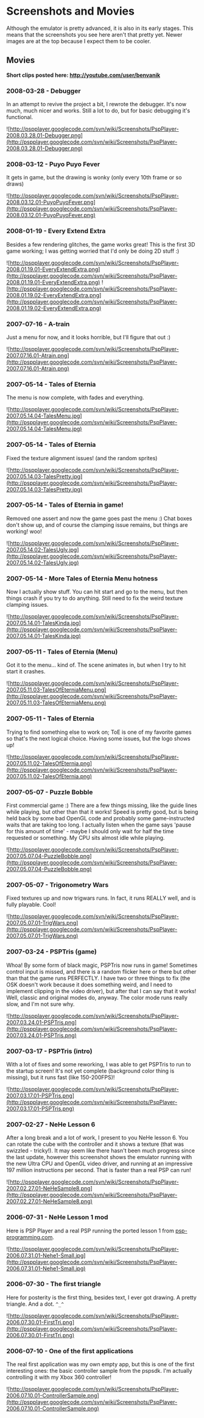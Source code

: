 # Screenshots and Movies #
Although the emulator is pretty advanced, it is also in its early stages. This means that the screenshots you see here aren't that pretty yet. Newer images are at the top because I expect them to be cooler.

## Movies ##
**Short clips posted here: http://youtube.com/user/benvanik**

### 2008-03-28 - Debugger ###
In an attempt to revive the project a bit, I rewrote the debugger. It's now much, much nicer and works. Still a lot to do, but for basic debugging it's functional.

![http://pspplayer.googlecode.com/svn/wiki/Screenshots/PspPlayer-2008.03.28.01-Debugger.png](http://pspplayer.googlecode.com/svn/wiki/Screenshots/PspPlayer-2008.03.28.01-Debugger.png)

### 2008-03-12 - Puyo Puyo Fever ###
It gets in game, but the drawing is wonky (only every 10th frame or so draws)

![http://pspplayer.googlecode.com/svn/wiki/Screenshots/PspPlayer-2008.03.12.01-PuyoPuyoFever.png](http://pspplayer.googlecode.com/svn/wiki/Screenshots/PspPlayer-2008.03.12.01-PuyoPuyoFever.png)

### 2008-01-19 - Every Extend Extra ###
Besides a few rendering glitches, the game works great! This is the first 3D game working; I was getting worried that I'd only be doing 2D stuff :)

![http://pspplayer.googlecode.com/svn/wiki/Screenshots/PspPlayer-2008.01.19.01-EveryExtendExtra.png](http://pspplayer.googlecode.com/svn/wiki/Screenshots/PspPlayer-2008.01.19.01-EveryExtendExtra.png)
![http://pspplayer.googlecode.com/svn/wiki/Screenshots/PspPlayer-2008.01.19.02-EveryExtendExtra.png](http://pspplayer.googlecode.com/svn/wiki/Screenshots/PspPlayer-2008.01.19.02-EveryExtendExtra.png)

### 2007-07-16 - A-train ###
Just a menu for now, and it looks horrible, but I'll figure that out :)

![http://pspplayer.googlecode.com/svn/wiki/Screenshots/PspPlayer-2007.07.16.01-Atrain.png](http://pspplayer.googlecode.com/svn/wiki/Screenshots/PspPlayer-2007.07.16.01-Atrain.png)

### 2007-05-14 - Tales of Eternia ###
The menu is now complete, with fades and everything.

![http://pspplayer.googlecode.com/svn/wiki/Screenshots/PspPlayer-2007.05.14.04-TalesMenu.jpg](http://pspplayer.googlecode.com/svn/wiki/Screenshots/PspPlayer-2007.05.14.04-TalesMenu.jpg)

### 2007-05-14 - Tales of Eternia ###
Fixed the texture alignment issues! (and the random sprites)

![http://pspplayer.googlecode.com/svn/wiki/Screenshots/PspPlayer-2007.05.14.03-TalesPretty.jpg](http://pspplayer.googlecode.com/svn/wiki/Screenshots/PspPlayer-2007.05.14.03-TalesPretty.jpg)

### 2007-05-14 - Tales of Eternia in game! ###
Removed one assert and now the game goes past the menu :) Chat boxes don't show up, and of course the clamping issue remains, but things are working! woo!

![http://pspplayer.googlecode.com/svn/wiki/Screenshots/PspPlayer-2007.05.14.02-TalesUgly.jpg](http://pspplayer.googlecode.com/svn/wiki/Screenshots/PspPlayer-2007.05.14.02-TalesUgly.jpg)

### 2007-05-14 - More Tales of Eternia Menu hotness ###
Now I actually show stuff. You can hit start and go to the menu, but then things crash if you try to do anything. Still need to fix the weird texture clamping issues.

![http://pspplayer.googlecode.com/svn/wiki/Screenshots/PspPlayer-2007.05.14.01-TalesKinda.jpg](http://pspplayer.googlecode.com/svn/wiki/Screenshots/PspPlayer-2007.05.14.01-TalesKinda.jpg)

### 2007-05-11 - Tales of Eternia (Menu) ###
Got it to the menu... kind of. The scene animates in, but when I try to hit start it crashes.

![http://pspplayer.googlecode.com/svn/wiki/Screenshots/PspPlayer-2007.05.11.03-TalesOfEterniaMenu.png](http://pspplayer.googlecode.com/svn/wiki/Screenshots/PspPlayer-2007.05.11.03-TalesOfEterniaMenu.png)

### 2007-05-11 - Tales of Eternia ###
Trying to find something else to work on; ToE is one of my favorite games so that's the next logical choice. Having some issues, but the logo shows up!

![http://pspplayer.googlecode.com/svn/wiki/Screenshots/PspPlayer-2007.05.11.02-TalesOfEternia.png](http://pspplayer.googlecode.com/svn/wiki/Screenshots/PspPlayer-2007.05.11.02-TalesOfEternia.png)

### 2007-05-07 - Puzzle Bobble ###
First commercial game :)
There are a few things missing, like the guide lines while playing, but other than that it works! Speed is pretty good, but is being held back by some bad OpenGL code and probably some game-instructed waits that are taking too long. I actually listen when the game says 'pause for this amount of time' - maybe I should only wait for half the time requested or something. My CPU sits almost idle while playing.

![http://pspplayer.googlecode.com/svn/wiki/Screenshots/PspPlayer-2007.05.07.04-PuzzleBobble.png](http://pspplayer.googlecode.com/svn/wiki/Screenshots/PspPlayer-2007.05.07.04-PuzzleBobble.png)

### 2007-05-07 - Trigonometry Wars ###
Fixed textures up and now trigwars runs. In fact, it runs REALLY well, and is fully playable. Cool!

![http://pspplayer.googlecode.com/svn/wiki/Screenshots/PspPlayer-2007.05.07.01-TrigWars.png](http://pspplayer.googlecode.com/svn/wiki/Screenshots/PspPlayer-2007.05.07.01-TrigWars.png)

### 2007-03-24 - PSPTris (game) ###
Whoa! By some form of black magic, PSPTris now runs in game! Sometimes control input is missed, and there is a random flicker here or there but other than that the game runs PERFECTLY. I have two or three things to fix (the OSK doesn't work because it does something weird, and I need to implement clipping in the video driver), but after that I can say that it works! Well, classic and original modes do, anyway. The color mode runs really slow, and I'm not sure why.

![http://pspplayer.googlecode.com/svn/wiki/Screenshots/PspPlayer-2007.03.24.01-PSPTris.png](http://pspplayer.googlecode.com/svn/wiki/Screenshots/PspPlayer-2007.03.24.01-PSPTris.png)

### 2007-03-17 - PSPTris (intro) ###
With a lot of fixes and some reworking, I was able to get PSPTris to run to the startup screen! It's not yet complete (background color thing is missing), but it runs fast (like 150-200FPS)!

![http://pspplayer.googlecode.com/svn/wiki/Screenshots/PspPlayer-2007.03.17.01-PSPTris.png](http://pspplayer.googlecode.com/svn/wiki/Screenshots/PspPlayer-2007.03.17.01-PSPTris.png)

### 2007-02-27 - NeHe Lesson 6 ###
After a long break and a lot of work, I present to you NeHe lesson 6. You can rotate the cube with the controller and it shows a texture (that was swizzled - tricky!). It may seem like there hasn't been much progress since the last update, however this screenshot shows the emulator running with the new Ultra CPU and OpenGL video driver, and running at an impressive 197 million instructions per second. That is faster than a real PSP can run!

![http://pspplayer.googlecode.com/svn/wiki/Screenshots/PspPlayer-2007.02.27.01-NeHeSample8.png](http://pspplayer.googlecode.com/svn/wiki/Screenshots/PspPlayer-2007.02.27.01-NeHeSample8.png)

### 2006-07-31 - NeHe Lesson 1 mod ###
Here is PSP Player and a real PSP running the ported lesson 1 from [psp-programming.com](http://www.psp-programming.com/code/index.php?id=c:pspgu-neheport-lesson1).

![http://pspplayer.googlecode.com/svn/wiki/Screenshots/PspPlayer-2006.07.31.01-Nehe1-Small.jpg](http://pspplayer.googlecode.com/svn/wiki/Screenshots/PspPlayer-2006.07.31.01-Nehe1-Small.jpg)

### 2006-07-30 - The first triangle ###
Here for posterity is the first thing, besides text, I ever got drawing. A pretty triangle. And a dot. ` ^_^ `

![http://pspplayer.googlecode.com/svn/wiki/Screenshots/PspPlayer-2006.07.30.01-FirstTri.png](http://pspplayer.googlecode.com/svn/wiki/Screenshots/PspPlayer-2006.07.30.01-FirstTri.png)

### 2006-07-10 - One of the first applications ###
The real first application was my own empty app, but this is one of the first interesting ones: the basic controller sample from the pspsdk. I'm actually controlling it with my Xbox 360 controller!

![http://pspplayer.googlecode.com/svn/wiki/Screenshots/PspPlayer-2006.07.10.01-ControllerSample.png](http://pspplayer.googlecode.com/svn/wiki/Screenshots/PspPlayer-2006.07.10.01-ControllerSample.png)